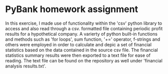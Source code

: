 # PyBank homework assignment


In this exercise, I made use of functionality within the 'csv' python library to access and also read through a csv. formatted file containing periodic profit results for a hypothetical company. A varierty of python built-in functions and methods such as 'for loops', sum function, '+=' operator, f-strings and others were employed in order to calculate and depic a set of financial statistics based on the data contained in the source csv file. The financial statistics summary results were then exported to a text file for ease of reading. The text file can be found on the repository as well under 'financial analysis results.txt'.
